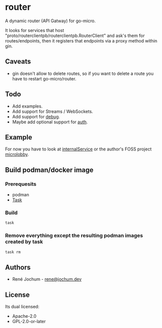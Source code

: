 # router

A dynamic router (API Gatway) for go-micro.

It looks for services that host "proto/routerclientpb/routerclientpb.RouterClient" and ask's them for routes/endpoints,
then it registers that endpoints via a proxy method within gin.

## Caveats

- gin doesn't allow to delete routes, so if you want to delete a route you have to restart go-micro/router.

## Todo

- Add examples.
- Add support for Streams / WebSockets.
- Add support for [debug](https://github.com/asim/go-micro/tree/master/debug).
- Maybe add optional support for [auth](https://github.com/asim/go-micro/blob/master/auth/auth.go).

## Example

For now you have to look at [internalService](https://github.com/pcdummy/go-micro-router/blob/master/cmd/microrouterd/main.go#L20) or the author's FOSS project [microlobby](https://github.com/pcdummy/microlobby).

## Build podman/docker image

### Prerequesits

- podman
- [Task](https://taskfile.dev/#/installation)

### Build

```bash
task
```

### Remove everything except the resulting podman images created by task

```bash
task rm
```

## Authors

- René Jochum - rene@jochum.dev

## License

Its dual licensed:

- Apache-2.0
- GPL-2.0-or-later
